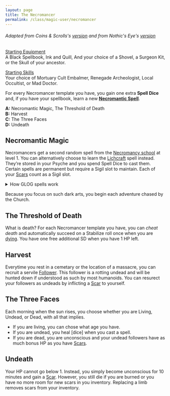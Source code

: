 ```yaml
---
layout: page
title: The Necromancer
permalink: /class/magic-user/necromancer
---
```


###### Adapted from Coins & Scrolls's [version](https://coinsandscrolls.blogspot.com/2017/11/osr-necromancers.html) and from Nothic's Eye's [version](https://nothicseye.blogspot.com/2022/09/for-qal-ashen.html)

<ins>Starting Equipment</ins><br>
A Black Spellbook, Ink and Quill, And your choice of a Shovel, a Surgeon Kit, or the Skull of your ancestor.

<ins>Starting Skills</ins><br>
Your choice of Mortuary Cult Embalmer, Renegade Archeologist, Local Occultist, or Mad Doctor.

For every Necromancer template you have, you gain one extra **Spell Dice** and, if you have your spellbook, learn a new **[Necromantic Spell](/spells/#necromancy)**.

**A:** Necromantic Magic, The Threshold of Death<br>
**B:** Harvest <br>
**C:** The Three Faces <br>
**D:** Undeath <br>

## Necromantic Magic
Necromancers get a second random spell from the [Necromancy school](/spells/#necromancy) at level 1. You can alternatively choose to learn the [Lichcraft](/2020/11/13/lichcraft/) spell instead.  They’re stored in your Psyche and you spend Spell Dice to cast them. Certain spells are permanent but require a Sigil slot to maintain. Each of your [Scars](/2020/11/09/base-rules/) count as a Sigil slot.

<details markdown="1">
<summary>How GLOG spells work</summary>
<ins>Spell Dice (SD)</ins><br>
You get 1 per Necromancer template. They are D6s.

Whenever you cast a spell, you choose how many SD to invest into it. The result of the spell depends on the number of [dice] and their [sum].

If a SD rolls a 1, 2 or 3, you don’t lose it. Otherwise, you lose it until you get a night of sleep. You can’t cast without SD.

Every time you roll doubles you get closer to *Catastrophe*.

<ins>Catastrophe</ins><br>
Every time you roll doubles you gain 1 *Doom Point*. Roll a D20. If you roll equal to or below your doom score, you trigger a [catastrophe](/list/spell-catastrophe). Triples give 3 Points, and Quadruples, 6 points.
</details>

Because you focus on such dark arts, you begin each adventure chased by the Church.

## The Threshold of Death
What is death? For each Necromancer template you have, you can _cheat death_ and automatically succeed on a Stabilize roll once when you are [dying](/2020/11/09/base-rules/). You have one free additional SD when you have 1 HP left.

## Harvest
Everytime you rest in a cemetary or the location of a massacre, you can recruit a servile [Follower](/2017/06/osr-table-of-camp-followers.html). This follower is a rotting undead and will be hunted down if understood as such by most humanoids. You can resurect your followers as undeads by inflicting a [Scar](/2020/11/09/base-rules/) to yourself.

## The Three Faces
Each morning when the sun rises, you choose whether you are Living, Undead, or Dead, with all that implies.

-  If you are living, you can chose what age you have.
-  If you are undead, you heal [dice] when you cast a spell.
-  If you are dead, you are unconscious and your undead followers have as much bonus HP as you have [Scars](/2020/11/09/base-rules/).

## Undeath
Your HP cannot go below 1. Instead, you simply become unconscious for 10 minutes and gain a [Scar](/2020/11/09/base-rules/). However, you still die if you are burned or you have no more room for new scars in you inventory. Replacing a limb removes scars from your inventory.

